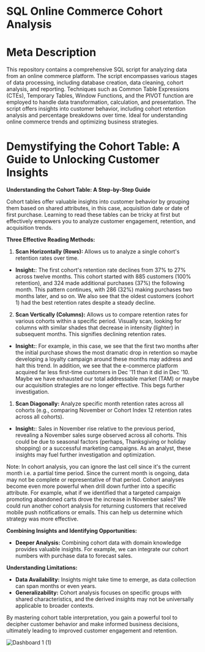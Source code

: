 # SQL Online Commerce Cohort Analysis

# Meta Description
This repository contains a comprehensive SQL script for analyzing data from an online commerce platform. The script encompasses various stages of data processing, including database creation, data cleaning, cohort analysis, and reporting. Techniques such as Common Table Expressions (CTEs), Temporary Tables, Window Functions, and the PIVOT function are employed to handle data transformation, calculation, and presentation. The script offers insights into customer behavior, including cohort retention analysis and percentage breakdowns over time. Ideal for understanding online commerce trends and optimizing business strategies.

# Demystifying the Cohort Table: A Guide to Unlocking Customer Insights

**Understanding the Cohort Table: A Step-by-Step Guide**

Cohort tables offer valuable insights into customer behavior by grouping them based on shared attributes, in this case, acquisition date or date of first purchase. Learning to read these tables can be tricky at first but effectively empowers you to analyze customer engagement, retention, and acquisition trends.

**Three Effective Reading Methods:**

1. **Scan Horizontally (Rows):** Allows us to analyze a single cohort's retention rates over time. 
- **Insight:**: The first cohort's retention rate declines from 37% to 27% across twelve months. 
This cohort started with 885 customers (100% retention), and 324 made additional purchases (37%) the following month. This pattern continues, with 286 (32%) making purchases two months later, and so on. We also see that the oldest customers (cohort 1) had the best retention rates despite a steady decline.

2. **Scan Vertically (Columns):** Allows us to compare retention rates for various cohorts within a specific period. Visually scan, looking for columns with similar shades that decrease in intensity (lighter) in subsequent months. This signifies declining retention rates. 
- **Insight:**: For example, in this case, we see that the first two months after the initial purchase shows the most dramatic drop in retention so maybe developing a loyalty campaign around these months may address and halt this trend. In addition, we see that the e-commerce platform acquired far less first-time customers in Dec '11 than it did in Dec '10. Maybe we have exhausted our total addressable market (TAM) or maybe our acquisition strategies are no longer effective. This begs further investigation. 

1. **Scan Diagonally:** Analyze specific month retention rates across all cohorts (e.g., comparing November or Cohort Index 12 retention rates across all cohorts). 
- **Insight:**: Sales in November rise relative to the previous period, revealing a November sales surge observed across all cohorts. This could be due to seasonal factors (perhaps, Thanksgiving or holiday shopping) or a successful marketing campaigns. As an analyst, these insights may fuel further investigation and optimization.

Note: In cohort analysis, you can ignore the last cell since it's the current month i.e. a partial time period. Since the current month is ongoing, data may not be complete or representative of that period. Cohort analyses become even more powerful when drill down further into a specific attribute. For example, what if we identified that a targeted campaign promoting abandoned carts drove the increase in November sales? We could run another cohort analysis for returning customers that received mobile push notifications or emails. This can help us determine which strategy was more effective.

**Combining Insights and Identifying Opportunities:**

* **Deeper Analysis:** Combining cohort data with domain knowledge provides valuable insights. For example, we can integrate our cohort numbers with purchase data to forecast sales.

**Understanding Limitations:**

* **Data Availability:** Insights might take time to emerge, as data collection can span months or even years.
* **Generalizability:** Cohort analysis focuses on specific groups with shared characteristics, and the derived insights may not be universally applicable to broader contexts.

By mastering cohort table interpretation, you gain a powerful tool to decipher customer behavior and make informed business decisions, ultimately leading to improved customer engagement and retention.


![Dashboard 1 (1)](https://github.com/k10sj02/sql-cohort-analysis/assets/35823259/cac0136b-295b-4437-86d0-27b70e048df2)
